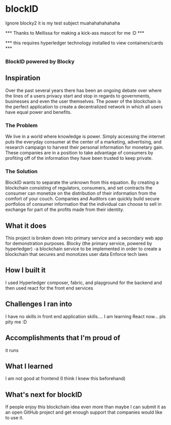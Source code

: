 # blockID

Ignore blocky2 it is my test subject muahahahahahaha


*** Thanks to Mellissa for making a kick-ass mascot for me :D ***

*** this requires hyperledger technology installed to view containers/cards ***


### BlockID powered by Blocky

## Inspiration

Over the past several years there has been an ongoing debate over where the lines of a users privacy start and stop in regards to governments, businesses and even the user themselves.  The power of the blockchain is the perfect application to create a decentralized network in which all users have equal power and benefits.

### The Problem
We live in a world where knowledge is power. Simply accessing the internet puts
the everyday consumer at the center of a marketing, advertising, and research
campaign to harvest their personal information for monetary gain. These
companies are in a position to take advantage of consumers by profiting off of the
information they have been trusted to keep private.

### The Solution
BlockID wants to separate the unknown from this equation. By creating a
blockchain consisting of regulators, consumers, and set contracts the consumer
can monetize on the distribution of their information from the comfort of your
couch. Companies and Auditors can quickly build secure portfolios of consumer
information that the individual can choose to sell in exchange for part of the
profits made from their identity.

## What it does
This project is broken down into primary service and a secondary web app for demonstration purposes.
Blocky (the primary service, powered by hyperledger)
  -a blockchain service to be implemented in order to create a blockchain that secures and monotizes user data
Enforce tech laws
## How I built it
I used Hyperledger composer, fabric, and playground for the backend and then used react for the front end services
## Challenges I ran into
I have no skills in front end application skills.... I am learning React now... pls pity me :D
## Accomplishments that I'm proud of
it runs
## What I learned
I am not good at frontend (I think I knew this beforehand)
## What's next for blockID
 If people enjoy this blockchain idea even more than maybe I can submit it as an open GitHub project and get enough support that companies would like to use it.
